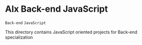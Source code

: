 # Alx Back-end JavaScript
`Back-end` `JavaScript`

This directory contains JavaScript oriented projects for Back-end specialization
